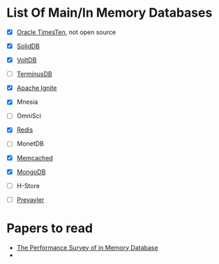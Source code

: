 # List Of Main/In Memory Databases
* [x] [Oracle TimesTen](http://csci6442.org/papers/IEEE.pdf#page=8), not open source
* [x] [SolidDB](https://citeseerx.ist.psu.edu/viewdoc/download?doi=10.1.1.310.6098&rep=rep1&type=pdf)
* [x] [VoltDB](http://www.audentia-gestion.fr/research.microsoft/voltdb1.pdf)
* [ ] [TerminusDB](https://terminusdb.com/docs/terminusdb/#/)
* [x] [Apache Ignite](https://ignite.apache.org/use-cases/in-memory-database.html)
* [x] Mnesia
* [ ] OmniSci
* [x] [Redis](https://github.com/redis/redis-doc)
* [ ] MonetDB
* [x] [Memcached](https://github.com/memcached/memcached/wiki)
* [x] [MongoDB](https://docs.mongodb.com/manual/core/inmemory/)
* [ ] H-Store
* [ ] [Prevayler](https://prevayler.org/)


# Papers to read
* [The Performance Survey of in Memory Database](https://ieeexplore.ieee.org/abstract/document/180602)
* 
